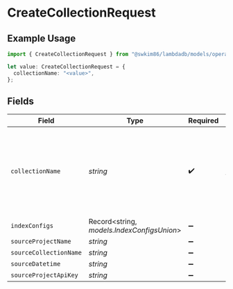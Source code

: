 # CreateCollectionRequest

## Example Usage

```typescript
import { CreateCollectionRequest } from "@swkim86/lambdadb/models/operations";

let value: CreateCollectionRequest = {
  collectionName: "<value>",
};
```

## Fields

| Field                                                                                   | Type                                                                                    | Required                                                                                | Description                                                                             |
| --------------------------------------------------------------------------------------- | --------------------------------------------------------------------------------------- | --------------------------------------------------------------------------------------- | --------------------------------------------------------------------------------------- |
| `collectionName`                                                                        | *string*                                                                                | :heavy_check_mark:                                                                      | Collection name must be unique within a project and the supported maximum length is 52. |
| `indexConfigs`                                                                          | Record<string, *models.IndexConfigsUnion*>                                              | :heavy_minus_sign:                                                                      | N/A                                                                                     |
| `sourceProjectName`                                                                     | *string*                                                                                | :heavy_minus_sign:                                                                      | N/A                                                                                     |
| `sourceCollectionName`                                                                  | *string*                                                                                | :heavy_minus_sign:                                                                      | N/A                                                                                     |
| `sourceDatetime`                                                                        | *string*                                                                                | :heavy_minus_sign:                                                                      | N/A                                                                                     |
| `sourceProjectApiKey`                                                                   | *string*                                                                                | :heavy_minus_sign:                                                                      | N/A                                                                                     |